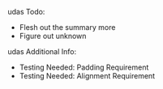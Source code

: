 udas Todo:<br>
* Flesh out the summary more
*  Figure out unknown

udas Additional Info:<br>
* Testing Needed: Padding Requirement<br>
* Testing Needed: Alignment Requirement<br>
